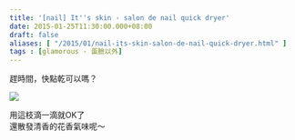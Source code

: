```yaml
---
title: '[nail] It''s skin - salon de nail quick dryer'
date: 2015-01-25T11:30:00.000+08:00
draft: false
aliases: [ "/2015/01/nail-its-skin-salon-de-nail-quick-dryer.html" ]
tags : [glamorous - 蛋臉以外]
---
```


趕時間，快點乾可以嗎？  

![](/images/itsskindryer.jpg)

用這枝滴一滴就OK了  
還散發清香的花香氣味呢～
